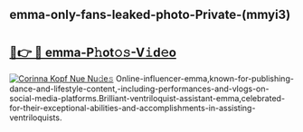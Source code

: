 ## emma-only-fans​-leaked-photo​-Private-(mmyi3)


# <h2><a href="https://mediaupload.pro?title=emma&ref=git">🔗👉 🔴 emma-P𝚑ot𝚘𝚜-V𝚒d𝚎o</a></h2>

[![Corinna Kopf Nue Nu𝚍e𝚜](https://i.imgur.com/0qMVB7G.gif)](https://mediaupload.pro?title=emma&ref=git)
Online-influencer-emma,known-for-publishing-dance-and-lifestyle-content,-including-performances-and-vlogs-on-social-media-platforms.Brilliant-ventriloquist-assistant-emma,celebrated-for-their-exceptional-abilities-and-accomplishments-in-assisting-ventriloquists.  